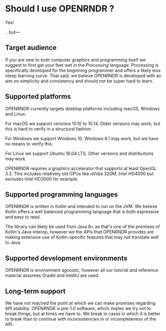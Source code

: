 # Should I use OPENRNDR ?

Yes!

.. but—

## Target audience
If you are new to both computer graphics and programming itself we suggest to first get your feet wet in the
_Processing_ language. Processing is specifically developed for the beginning programmer and offers a likely less steep
learning curve. That said, we believe OPENRNDR is developed with an aim on simplicity and consistency and should not be
super hard to learn.

## Supported platforms
OPENRNDR currently targets desktop platforms including macOS, Windows and Linux.

For macOS we support versions 10.10 to 10.14. Older versions may work, but this is hard to verify in a structural
fashion.

For Windows we support Windows 10. Windows 8.1 may work, but we have no means to verify this.

For Linux we support Ubuntu 18.04 LTS. Other versions and distributions may work.

OPENRNDR requires a graphics accelerator that supports at least OpenGL 3.3. This includes relatively old GPUs like
nVidia 320M, Intel HD4000 but excludes Intel HD3000 for example.

## Supported programming languages
OPENRNDR is written in Kotlin and intended to run on the JVM. We believe Kotlin offers a well balanced programming
language that is both expressive and easy to read.

The library can likely be used from Java 8+ as that's one of the promises of Kotlin's Java-interop, however we the APIs
that OPENRNDR provides are making extensive use of Kotlin-specific features that may not translate well to Java.

## Supported development environments

OPENRNDR is environment agnostic, however all our tutorial and reference material assumes Gradle and IntelliJ are used.

## Long-term support
We have not reached the point at which we can make promises regarding API stability. OPENRNDR is pre-1.0 software, which
imples we try not to break things, but at times we have to. We break in cases in which it is better to break than to continue
with inconsistencies in or incompleteness of the API.

